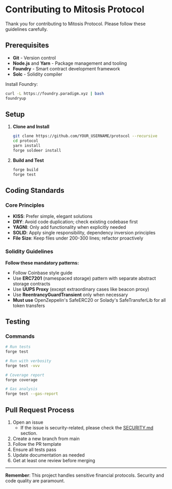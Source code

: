 # Contributing to Mitosis Protocol

Thank you for contributing to Mitosis Protocol. Please follow these guidelines carefully.

## Prerequisites

- **Git** - Version control
- **Node.js** and **Yarn** - Package management and tooling
- **Foundry** - Smart contract development framework
- **Solc** - Solidity compiler

Install Foundry:

```bash
curl -L https://foundry.paradigm.xyz | bash
foundryup
```

## Setup

1. **Clone and Install**

   ```bash
   git clone https://github.com/YOUR_USERNAME/protocol --recursive
   cd protocol
   yarn install
   forge soldeer install
   ```

2. **Build and Test**
   ```bash
   forge build
   forge test
   ```

## Coding Standards

### Core Principles

- **KISS**: Prefer simple, elegant solutions
- **DRY**: Avoid code duplication; check existing codebase first
- **YAGNI**: Only add functionality when explicitly needed
- **SOLID**: Apply single responsibility, dependency inversion principles
- **File Size**: Keep files under 200-300 lines; refactor proactively

### Solidity Guidelines

**Follow these mandatory patterns:**

- Follow Coinbase style guide
- Use **ERC7201** (namespaced storage) pattern with separate abstract storage contracts
- Use **UUPS Proxy** (except extraordinary cases like beacon proxy)
- Use **ReentrancyGuardTransient** only when necessary
- **Must use** OpenZeppelin's SafeERC20 or Solady's SafeTransferLib for all token transfers

## Testing

### Commands

```bash
# Run tests
forge test

# Run with verbosity
forge test -vvv

# Coverage report
forge coverage

# Gas analysis
forge test --gas-report
```

## Pull Request Process

1. Open an issue
   - If the issue is security-related, please check the [SECURITY.md](SECURITY.md) section.
2. Create a new branch from main
3. Follow the PR template
4. Ensure all tests pass
5. Update documentation as needed
6. Get at least one review before merging

---

**Remember**: This project handles sensitive financial protocols. Security and code quality are paramount.
